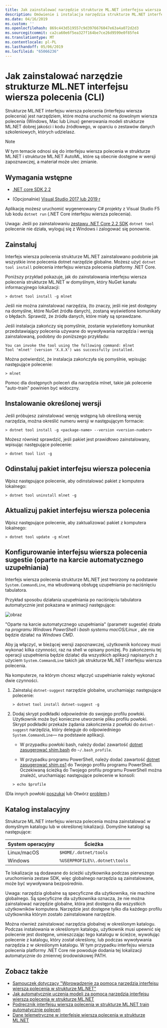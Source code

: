 ```yaml
---
title: Jak zainstalować narzędzie strukturze ML.NET interfejsu wiersza polecenia (CLI)
description: Omówienie i instalacja narzędzia strukturze ML.NET interfejsu wiersza polecenia (CLI).
ms.date: 04/16/2019
ms.custom: ''
ms.openlocfilehash: 869c443d519557c9d3976676047e63a4a072d2d3
ms.sourcegitcommit: ca2ca60e6f5ea327f164be7ce26d9599e0f85fe4
ms.translationtype: MT
ms.contentlocale: pl-PL
ms.lasthandoff: 05/06/2019
ms.locfileid: "65066236"
---
```

# <a name="how-to-install-the-mlnet-command-line-interface-cli-tool"></a>Jak zainstalować narzędzie strukturze ML.NET interfejsu wiersza polecenia (CLI)

Strukturze ML.NET interfejsu wiersza polecenia (interfejsu wiersza polecenia) jest narzędziem, które można uruchomić na dowolnym wiersza polecenia (Windows, Mac lub Linux) generowania modeli strukturze ML.NET dobrej jakości i kodu źródłowego, w oparciu o zestawów danych szkoleniowych, których udzielasz.

> [!NOTE]
> W tym temacie odnosi się do interfejsu wiersza polecenia w strukturze ML.NET i strukturze ML.NET AutoML, które są obecnie dostępne w wersji zapoznawczej, a materiał może ulec zmianie.

## <a name="pre-requisites"></a>Wymagania wstępne

- [.NET core SDK 2,2](https://dotnet.microsoft.com/download/dotnet-core/2.2)

- (Opcjonalnie) [Visual Studio 2017 lub 2019 r](https://visualstudio.microsoft.com/vs/)

Aplikację możesz uruchomić wygenerowany C# projekty z Visual Studio F5 lub kodu `dotnet run` (.NET Core interfejsu wiersza polecenia).

Uwaga: Jeśli po zainstalowaniu [zestawu .NET Core 2.2 SDK](https://dotnet.microsoft.com/download/dotnet-core/2.2) `dotnet tool` polecenie nie działa, wyloguj się z Windows i zalogować się ponownie.

## <a name="install"></a>Zainstaluj

Interfejs wiersza polecenia strukturze ML.NET zainstalowano podobnie jak wszystkie inne polecenia dotnet narzędzie globalne. Możesz użyć `dotnet tool install` polecenia interfejsu wiersza polecenia platformy .NET Core. 

Poniższy przykład pokazuje, jak do zainstalowania interfejsu wiersza polecenia strukturze ML.NET w domyślnym, który NuGet kanału informacyjnego lokalizacji:

```console
> dotnet tool install -g mlnet
```

Jeśli nie można zainstalować narzędzia, (to znaczy, jeśli nie jest dostępny na domyślne, które NuGet źródła danych), zostaną wyświetlone komunikaty o błędach. Sprawdź, że źródła danych, które miały są sprawdzane.

Jeśli instalacja zakończy się pomyślnie, zostanie wyświetlony komunikat przedstawiający polecenia używane do wywoływania narzędzia i wersją zainstalowaną, podobny do poniższego przykładu:

```console
You can invoke the tool using the following command: mlnet
Tool 'mlnet' (version 'X.X.X') was successfully installed.
```

Można potwierdzić, że instalacja zakończyła się pomyślnie, wpisując następujące polecenie:

```console
> mlnet
```

Pomoc dla dostępnych poleceń dla narzędzia mlnet, takie jak polecenie "auto-train" powinien być widoczny.

## <a name="install-a-specific-release-version"></a>Instalowanie określonej wersji

Jeśli próbujesz zainstalować wersję wstępną lub określoną wersję narzędzia, można określić numeru wersji w następującym formacie:

```console
> dotnet tool install -g <package-name> --version <version-number>
```

Możesz również sprawdzić, jeśli pakiet jest prawidłowo zainstalowany, wpisując następujące polecenie:

```console
> dotnet tool list -g
```

## <a name="uninstall-the-cli-package"></a>Odinstaluj pakiet interfejsu wiersza polecenia

Wpisz następujące polecenie, aby odinstalować pakiet z komputera lokalnego:

```console
> dotnet tool uninstall mlnet -g
```

## <a name="update-the-cli-package"></a>Aktualizuj pakiet interfejsu wiersza polecenia

Wpisz następujące polecenie, aby zaktualizować pakiet z komputera lokalnego:

```console
> dotnet tool update -g mlnet
```

## <a name="set-up-cli-suggestions-tab-based-auto-completion"></a>Konfigurowanie interfejsu wiersza polecenia sugestie (oparte na karcie automatycznego uzupełniania)

Interfejs wiersza polecenia strukturze ML.NET jest tworzony na podstawie `System.CommandLine`, ma wbudowaną obsługę uzupełniania po naciśnięciu tabulatora.

Przykład sposobu działania uzupełniania po naciśnięciu tabulatora automatycznie jest pokazana w animacji następujące:

![obraz](./media/cli-tab-completion.gif)

"Oparte na karcie automatycznego uzupełniania" (parametr sugestie) działa na *programu Windows PowerShell* i *bash systemu macOS/Linux* , ale nie będzie działać na *Windows CMD*.

Aby ją włączyć, w bieżącej wersji zapoznawczej, użytkownik końcowy musi wykonać kilka czynności, raz na shell w opisany poniżej. Po zakończeniu tej operacji uzupełnienia będzie działać dla wszystkich aplikacji napisanych z użyciem `System.CommandLine` takich jak strukturze ML.NET interfejsu wiersza polecenia.

Na komputerze, na którym chcesz włączyć uzupełnianie należy wykonać dwie czynności.

1. Zainstaluj `dotnet-suggest` narzędzie globalne, uruchamiając następujące polecenie:

    ```console
    > dotnet tool install dotnet-suggest -g
    ```

2. Dodaj skrypt podkładki odpowiednie do swojego profilu powłoki. Użytkownik może być konieczne utworzenie pliku profilu powłoki. Skrypt podkładki przekaże żądania zakończenia z powłoki do `dotnet-suggest` narzędzia, który deleguje do odpowiedniego `System.CommandLine`— na podstawie aplikacji.

    * W przypadku powłoki bash, należy dodać zawartość [dotnet zasugerować shim.bash](https://github.com/dotnet/System.CommandLine/blob/master/src/System.CommandLine.Suggest/dotnet-suggest-shim.bash) do `~/.bash_profile`.

    * W przypadku programu PowerShell, należy dodać zawartość [dotnet zasugerować shim.ps1](https://github.com/dotnet/System.CommandLine/blob/master/src/System.CommandLine.Suggest/dotnet-suggest-shim.ps1) do Twojego profilu programu PowerShell. Oczekiwaną ścieżką do Twojego profilu programu PowerShell można znaleźć, uruchamiając następujące polecenie w konsoli:

    ```console
    > echo $profile
    ``` 

(Dla innych powłoki [poszukaj](https://github.com/dotnet/System.CommandLine/issues?q=is%3Aissue+is%3Aopen+label%3A%22shell+suggestion%22) lub Otwórz [problem](https://github.com/dotnet/System.CommandLine/issues).)

## <a name="installation-directory"></a>Katalog instalacyjny

Strukturze ML.NET interfejsu wiersza polecenia można zainstalować w domyślnym katalogu lub w określonej lokalizacji. Domyślne katalogi są następujące:

| System operacyjny          | Ścieżka                          |
|-------------|-------------------------------|
| Linux/macOS | `$HOME/.dotnet/tools`         |
| Windows     | `%USERPROFILE%\.dotnet\tools` |

Te lokalizacje są dodawane do ścieżki użytkownika podczas pierwszego uruchomienia zestaw SDK, więc globalnego narzędzia są zainstalowane, może być wywoływana bezpośrednio.

Uwaga: narzędzia globalne są specyficzne dla użytkownika, nie machine globalnego. Są specyficzne dla użytkownika oznacza, że nie można zainstalować narzędzie globalne, która jest dostępna dla wszystkich użytkowników komputera. Narzędzie jest dostępne tylko dla każdego profilu użytkownika którym zostało zainstalowane narzędzie.

Można również zainstalować narzędzia globalnej w określonym katalogu. Podczas instalowania w określonym katalogu, użytkownik musi upewnić się polecenie jest dostępne, umieszczając tego katalogu w ścieżce, wywołując polecenie z katalogu, który został określony, lub podczas wywoływania narzędzia z w określonym katalogu.
W tym przypadku interfejsu wiersza polecenia platformy .NET Core nie powoduje dodania tej lokalizacji automatycznie do zmiennej środowiskowej PATH.

## <a name="see-also"></a>Zobacz także

- [Samouczek dotyczący "Wprowadzenie za pomocą narzędzia interfejsu wiersza polecenia w strukturze ML.NET"](../tutorials/mlnet-cli.md)
- [Jak automatycznie uczenia modeli za pomocą narzędzia interfejsu wiersza polecenia w strukturze ML.NET](../automate-training-with-cli.md)
- [Podręcznik interfejsu wiersza polecenia w strukturze ML.NET train automatycznie poleceń](../reference/ml-net-cli-reference.md) 
- [Dane telemetryczne w interfejsie wiersza polecenia w strukturze ML.NET](../resources/ml-net-cli-telemetry.md)
